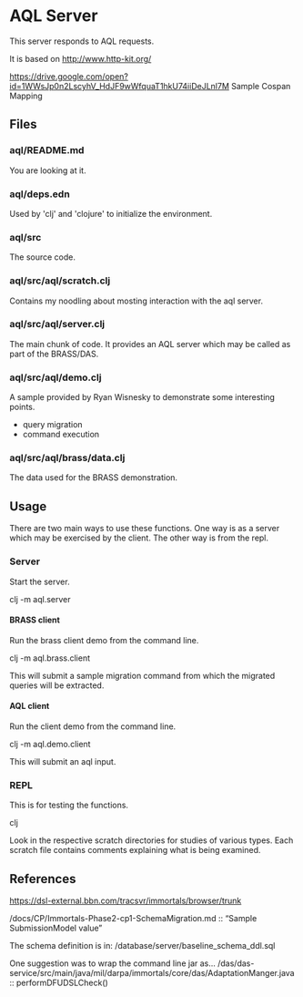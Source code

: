 # AQL Server

This server responds to AQL requests.

It is based on http://www.http-kit.org/

https://drive.google.com/open?id=1WWsJp0n2LscyhV_HdJF9wWfquaT1hkU74iiDeJLnl7M
Sample Cospan Mapping

## Files

### aql/README.md

You are looking at it.

### aql/deps.edn

Used by 'clj' and 'clojure' to initialize the environment.

### aql/src

The source code.

### aql/src/aql/scratch.clj

Contains my noodling about mosting interaction with the aql server.

### aql/src/aql/server.clj

The main chunk of code.
It provides an AQL server which may be called as part of the BRASS/DAS.

### aql/src/aql/demo.clj

A sample provided by Ryan Wisnesky to demonstrate some interesting points.

* query migration
* command execution

### aql/src/aql/brass/data.clj

The data used for the BRASS demonstration.

## Usage

There are two main ways to use these functions.
One way is as a server which may be exercised by the client.
The other way is from the repl.

### Server
Start the server.

clj -m aql.server

#### BRASS client

Run the brass client demo from the command line.

clj -m aql.brass.client

This will submit a sample migration command from which the migrated queries will be extracted.

#### AQL client

Run the client demo from the command line.

clj -m aql.demo.client

This will submit an aql input.

### REPL

This is for testing the functions.

clj

Look in the respective scratch directories for studies of various types.
Each scratch file contains comments explaining what is being examined.


## References

https://dsl-external.bbn.com/tracsvr/immortals/browser/trunk

<svn>/docs/CP/Immortals-Phase2-cp1-SchemaMigration.md
 :: “Sample SubmissionModel value”

The schema definition is in:
<svn>/database/server/baseline_schema_ddl.sql

One suggestion was to wrap the command line jar as...
<svn>/das/das-service/src/main/java/mil/darpa/immortals/core/das/AdaptationManger.java
 :: performDFUDSLCheck()
